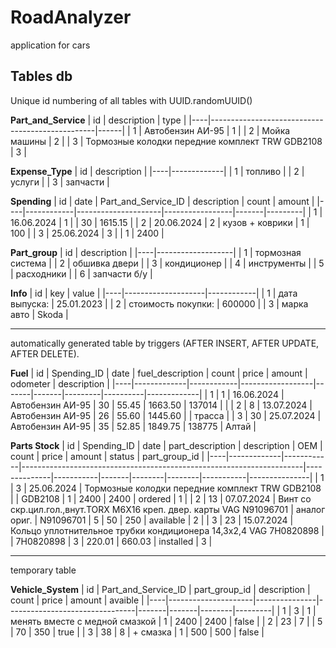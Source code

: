 # RoadAnalyzer
application for cars
## Tables db

Unique id numbering of all tables with UUID.randomUUID()

**Part_and_Service**
| id | description                                     | type |
|----|-------------------------------------------------|------|
| 1  | Автобензин АИ-95                                | 1    |
| 2  | Мойка машины                                    | 2    |
| 3  | Тормозные колодки передние комплект TRW GDB2108 | 3    |

**Expense_Type**
| id | description |
|----|-------------|
| 1  | топливо     |
| 2  | услуги      |
| 3  | запчасти    |

**Spending**
| id | date       | Part_and_Service_ID | description     | count | amount  |
|----|------------|---------------------|-----------------|-------|---------|
| 1  | 16.06.2024 | 1                   |                 | 30    | 1615.15 |
| 2  | 20.06.2024 | 2                   | кузов + коврики | 1     | 100     |
| 3  | 25.06.2024 | 3                   |                 | 1     | 2400    |

**Part_group**
| id | description       |
|----|-------------------|
| 1  | тормозная система |
| 2  | обшивка двери     |
| 3  | кондиционер       |
| 4  | инструменты       |
| 5  | расходники        |
| 6  | запчасти б/у      |

**Info**
| id | key                | value      |
|----|--------------------|------------|
| 1  | дата выпуска:      | 25.01.2023 |
| 2  | стоимость покупки: | 600000     |
| 3  | марка авто         | Skoda      |

---
automatically generated table by triggers (AFTER INSERT, AFTER UPDATE, AFTER DELETE).

**Fuel**
| id | Spending_ID | date       | fuel_description | count | price | amount  | odometer | description |
|----|-------------|------------|------------------|-------|-------|---------|----------|-------------|
| 1  | 1           | 16.06.2024 | Автобензин АИ-95 | 30    | 55.45 | 1663.50 | 137014   |             |
| 2  | 8           | 13.07.2024 | Автобензин АИ-95 | 26    | 55.60 | 1445.60 |          | трасса      |
| 3  | 30          | 25.07.2024 | Автобензин АИ-95 | 35    | 52.85 | 1849.75 | 138775   | Алтай       |

**Parts Stock**
| id | Spending_ID | date       | part_description                                                     | description  | OEM       | count | price  | amount | status    | part_group_id |
|----|-------------|------------|----------------------------------------------------------------------|--------------|-----------|-------|--------|--------|-----------|---------------|
| 1  | 3           | 25.06.2024 | Тормозные колодки передние комплект TRW GDB2108                      |              | GDB2108   | 1     | 2400   | 2400   | ordered   | 1             |
| 2  | 13          | 07.07.2024 | Винт со скр.цил.гол.,внут.TORX M6X16 креп. двер. карты VAG N91096701 | аналог ориг. | N91096701 | 5     | 50     | 250    | available | 2             |
| 3  | 23          | 15.07.2024 | Кольцо уплотнительное трубки кондиционера 14,3х2,4 VAG 7H0820898     |              | 7H0820898 | 3     | 220.01 | 660.03 | installed | 3             |

---
temporary table

**Vehicle_System**
| id | Part_and_Service_ID | part_group_id | description                    | count | price | amount | avaible |
|----|---------------------|---------------|--------------------------------|-------|-------|--------|---------|
| 1  | 3                   | 1             | менять вместе с медной смазкой | 1     | 2400  | 2400   | false   |
| 2  | 23                  | 7             |                                | 5     | 70    | 350    | true    |
| 3  | 38                  | 8             | + смазка                       | 1     | 500   | 500    | false   |
